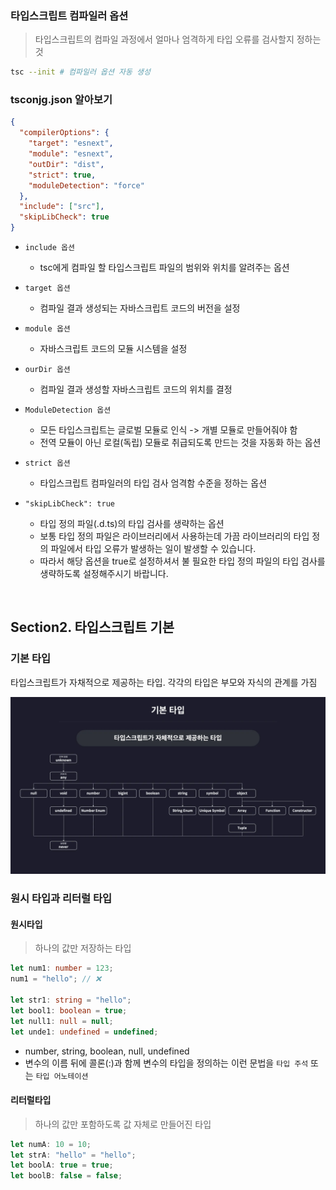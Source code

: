 ### 타입스크립트 컴파일러 옵션

> 타입스크립트의 컴파일 과정에서 얼마나 엄격하게 타입 오류를 검사할지 정하는 것

```bash
tsc --init # 컴파일러 옵션 자동 생성
```

### tsconjg.json 알아보기

```json
{
  "compilerOptions": {
    "target": "esnext",
    "module": "esnext",
    "outDir": "dist",
    "strict": true,
    "moduleDetection": "force"
  },
  "include": ["src"],
  "skipLibCheck": true
}
```

- `include 옵션`

  - tsc에게 컴파일 할 타입스크립트 파일의 범위와 위치를 알려주는 옵션

- `target 옵션`

  - 컴파일 결과 생성되는 자바스크립트 코드의 버전을 설정

- `module 옵션`

  - 자바스크립트 코드의 모듈 시스템을 설정

- `ourDir 옵션`

  - 컴파일 결과 생성할 자바스크립트 코드의 위치를 결정

- `ModuleDetection 옵션`

  - 모든 타입스크립트는 글로벌 모듈로 인식 -> 개별 모듈로 만들어줘야 함
  - 전역 모듈이 아닌 로컬(독립) 모듈로 취급되도록 만드는 것을 자동화 하는 옵션

- `strict 옵션`

  - 타입스크립트 컴파일러의 타입 검사 엄격함 수준을 정하는 옵션

- `"skipLibCheck": true`
  - 타입 정의 파일(.d.ts)의 타입 검사를 생략하는 옵션
  - 보통 타입 정의 파일은 라이브러리에서 사용하는데 가끔 라이브러리의 타입 정의 파일에서 타입 오류가 발생하는 일이 발생할 수 있습니다.
  - 따라서 해당 옵션을 true로 설정하셔서 불 필요한 타입 정의 파일의 타입 검사를 생략하도록 설정해주시기 바랍니다.

<br/>

## Section2. 타입스크립트 기본

### 기본 타입

타입스크립트가 자채적으로 제공하는 타입. 각각의 타입은 부모와 자식의 관계를 가짐

![alt text](assets/image.png)

### 원시 타입과 리터럴 타입

#### 원시타입

> 하나의 값만 저장하는 타입

```ts
let num1: number = 123;
num1 = "hello"; // ❌

let str1: string = "hello";
let bool1: boolean = true;
let null1: null = null;
let unde1: undefined = undefined;
```

- number, string, boolean, null, undefined
- 변수의 이름 뒤에 콜론(:)과 함께 변수의 타입을 정의하는 이런 문법을 `타입 주석` 또는 `타입 어노테이션`

#### 리터럴타입

> 하나의 값만 포함하도록 값 자체로 만들어진 타입

```ts
let numA: 10 = 10;
let strA: "hello" = "hello";
let boolA: true = true;
let boolB: false = false;
```

<br/>
